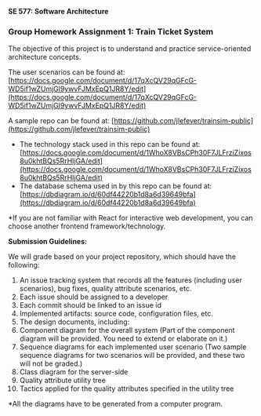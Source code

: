 **SE 577: Software Architecture**

### Group Homework Assignment 1: Train Ticket System

The objective of this project is to understand and practice service-oriented architecture concepts.

The user scenarios can be found at: [https://docs.google.com/document/d/17qXcQV29qGFcG-WD5if1wZUmjGl9ywvFJMxEpQ1JR8Y/edit](https://docs.google.com/document/d/17qXcQV29qGFcG-WD5if1wZUmjGl9ywvFJMxEpQ1JR8Y/edit)

A sample repo can be found at: [https://github.com/jlefever/trainsim-public](https://github.com/jlefever/trainsim-public)

- The technology stack used in this repo can be found at: [https://docs.google.com/document/d/1WhoX8VBsCPh30F7JLFrziZixos8u0khtBQs5RrHIjGA/edit](https://docs.google.com/document/d/1WhoX8VBsCPh30F7JLFrziZixos8u0khtBQs5RrHIjGA/edit)
- The database schema used in by this repo can be found at: [https://dbdiagram.io/d/60df44220b1d8a6d39649bfa](https://dbdiagram.io/d/60df44220b1d8a6d39649bfa)

\*If you are not familiar with React for interactive web development, you can choose another frontend framework/technology.

**Submission Guidelines:**

We will grade based on your project repository, which should have the following:

1. An issue tracking system that records all the features (including user scenarios), bug fixes, quality attribute scenarios, etc.
  1. Each issue should be assigned to a developer
  2. Each commit should be linked to an issue id
2. Implemented artifacts: source code, configuration files, etc.
3. The design documents, including:
  1. Component diagram for the overall system (Part of the component diagram will be provided. You need to extend or elaborate on it.)
  2. Sequence diagrams for each implemented user scenario (Two sample sequence diagrams for two scenarios will be provided, and these two will not be graded.)
  3. Class diagram for the server-side
  4. Quality attribute utility tree
  5. Tactics applied for the quality attributes specified in the utility tree

\*All the diagrams have to be generated from a computer program.
